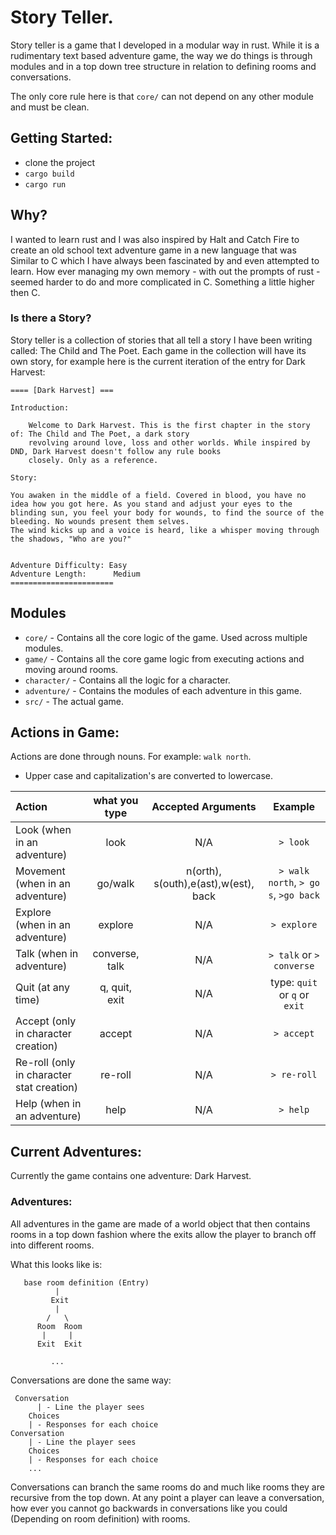# Story Teller.

Story teller is a game that I developed in a modular way in rust. While it is a
rudimentary text based adventure game, the way we do things is through modules and in a top down tree structure in relation to defining rooms and conversations.

The only core rule here is that `core/` can not depend on any other module and
must be clean.

## Getting Started:

- clone the project
- `cargo build`
- `cargo run`

## Why?

I wanted to learn rust and I was also inspired by Halt and Catch Fire to create
an old school text adventure game in a new language that was Similar to C which I have always been fascinated by and even attempted to learn. How ever managing my own memory - with out the prompts of rust - seemed harder to do and more complicated in C. Something a little higher then C.

### Is there a Story?

Story teller is a collection of stories that all tell a story I have been writing called: The Child and The Poet.
Each game in the collection will have its own story, for example here is the current iteration of the entry for Dark Harvest:

```
==== [Dark Harvest] ===

Introduction:

    Welcome to Dark Harvest. This is the first chapter in the story of: The Child and The Poet, a dark story
    revolving around love, loss and other worlds. While inspired by DND, Dark Harvest doesn't follow any rule books
    closely. Only as a reference.

Story:

You awaken in the middle of a field. Covered in blood, you have no idea how you got here. As you stand and adjust your eyes to the blinding sun, you feel your body for wounds, to find the source of the bleeding. No wounds present them selves.
The wind kicks up and a voice is heard, like a whisper moving through the shadows, "Who are you?"


Adventure Difficulty: Easy
Adventure Length:      Medium
=======================
```

## Modules

- `core/` - Contains all the core logic of the game. Used across multiple modules.
- `game/` - Contains all the core game logic from executing actions and moving around rooms.
- `character/` - Contains all the logic for a character.
- `adventure/` - Contains the modules of each adventure in this game.
- `src/` - The actual game.

## Actions in Game:

Actions are done through nouns. For example: `walk north`.

- Upper case and capitalization's are converted to lowercase.

| Action   |     what you type      |  Accepted Arguments | Example |
|:----------|:-------------:|:------:|:---:|
| Look (when in an adventure) |  look | N/A | `> look` |
| Movement (when in an adventure) |    go/walk  |  n(orth), s(outh),e(ast),w(est), back | `> walk north`, `> go s`, `>go back` |
| Explore (when in an adventure) | explore |    N/A | `> explore` |
| Talk (when in adventure) | converse, talk | N/A | `> talk` or `> converse` |
| Quit  (at any time)| q, quit, exit| N/A | type: `quit` or `q` or `exit` |
| Accept (only in character creation) | accept | N/A | `> accept` |
| Re-roll (only in character stat creation) | re-roll | N/A | `> re-roll` |
| Help (when in an adventure) | help | N/A | `> help` |

## Current Adventures:

Currently the game contains one adventure: Dark Harvest.

### Adventures:

All adventures in the game are made of a world object that then contains rooms in a top down fashion
where the exits allow the player to branch off into different rooms.

What this looks like is:

```
   base room definition (Entry)
          |
         Exit
          |
        /   \
      Room  Room
       |     |
      Exit  Exit

         ...
```

Conversations are done the same way:

```
 Conversation
      | - Line the player sees
    Choices
    | - Responses for each choice
Conversation
    | - Line the player sees
    Choices
    | - Responses for each choice
    ...
```

Conversations can branch the same rooms do and much like rooms they are recursive from the top down. At any point a player can leave a conversation, how ever you cannot go backwards in conversations like you could (Depending on room definition)
with rooms.
